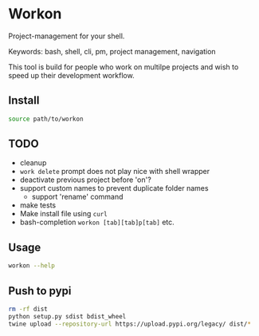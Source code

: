 # Workon

Project-management for your shell.

Keywords: bash, shell, cli, pm, project management, navigation

This tool is build for people who work on multilpe projects and wish to speed up their development workflow.


## Install


```bash
source path/to/workon
```

## TODO

- cleanup
- `work delete` prompt does not play nice with shell wrapper
- deactivate previous project before 'on'?
- support custom names to prevent duplicate folder names
  - support 'rename' command
- make tests
- Make install file using `curl`
- bash-completion `workon [tab][tab]p[tab]` etc.


## Usage

```bash
workon --help
```

## Push to pypi

```bash
rm -rf dist
python setup.py sdist bdist_wheel
twine upload --repository-url https://upload.pypi.org/legacy/ dist/*
```
